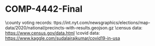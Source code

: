 # COMP-4442-Final
\county voting records: ttps://int.nyt.com/newsgraphics/elections/map-data/2020/national/precincts-with-results.geojson.gz
\census data: https://www.census.gov/data.html
\covid data: https://www.kaggle.com/sudalairajkumar/covid19-in-usa

